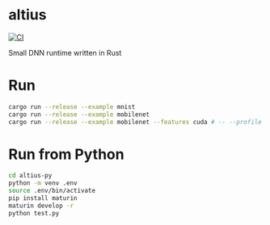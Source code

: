 # altius

[![CI](https://github.com/maekawatoshiki/altius/workflows/CI/badge.svg)](https://github.com/maekawatoshiki/altius/actions/workflows/ci.yml)

Small DNN runtime written in Rust

# Run

```sh
cargo run --release --example mnist
cargo run --release --example mobilenet
cargo run --release --example mobilenet --features cuda # -- --profile
```

# Run from Python

```sh
cd altius-py
python -m venv .env
source .env/bin/activate
pip install maturin
maturin develop -r
python test.py
```